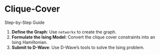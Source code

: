 # Clique-Cover
Step-by-Step Guide

1. **Define the Graph**: Use `networkx` to create the graph.
2. **Formulate the Ising Model**: Convert the clique cover constraints into an Ising Hamiltonian.
3. **Submit to D-Wave**: Use D-Wave’s tools to solve the Ising problem.
